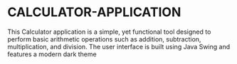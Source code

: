 # CALCULATOR-APPLICATION
This Calculator application is a simple, yet functional tool designed to perform basic arithmetic operations such as addition, subtraction, multiplication, and division. The user interface is built using Java Swing and features a modern dark theme
